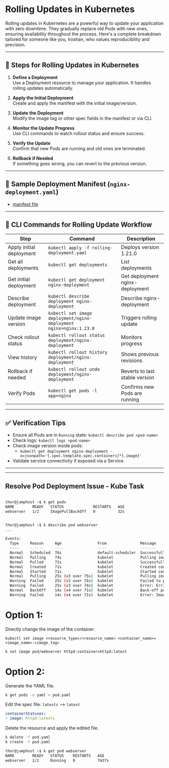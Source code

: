 # Rolling Updates in Kubernetes

Rolling updates in Kubernetes are a powerful way to update your application with zero downtime. They gradually replace old Pods with new ones, ensuring availability throughout the process. Here's a complete breakdown tailored for someone like you, Iroshan, who values reproducibility and precision.

---

## 🔁 Steps for Rolling Updates in Kubernetes

1. **Define a Deployment**  
   Use a Deployment resource to manage your application. It handles rolling updates automatically.

2. **Apply the Initial Deployment**  
   Create and apply the manifest with the initial image/version.

3. **Update the Deployment**  
   Modify the image tag or other spec fields in the manifest or via CLI.

4. **Monitor the Update Progress**  
   Use CLI commands to watch rollout status and ensure success.

5. **Verify the Update**  
   Confirm that new Pods are running and old ones are terminated.

6. **Rollback if Needed**  
   If something goes wrong, you can revert to the previous version.

---

## 📄 Sample Deployment Manifest (`nginx-deployment.yaml`)

- [manifest file](./nginx-deployment.yaml)

---

## 🧪 CLI Commands for Rolling Update Workflow

| Step | Command | Description |
|------|---------|-------------|
| Apply initial deployment | `kubectl apply -f rolling-deployment.yaml` | Deploys version 1.21.0 |
| Get all deployments | `kubectl get deployments` | List deployments |
| Get initial deployment | `kubectl get deployment nginx-deployment` | Get deployment nginx-deployment |
| Describe deployment | `kubectl describe deployment nginx-deployment` | Describe nginx-deployment |
| Update image version | `kubectl set image deployment/nginx-deployment nginx=nginx:1.23.0` | Triggers rolling update |
| Check rollout status | `kubectl rollout status deployment/nginx-deployment` | Monitors progress |
| View history | `kubectl rollout history deployment/nginx-deployment` | Shows previous revisions |
| Rollback if needed | `kubectl rollout undo deployment/nginx-deployment` | Reverts to last stable version |
| Verify Pods | `kubectl get pods -l app=nginx` | Confirms new Pods are running |

---

## ✅ Verification Tips

- Ensure all Pods are in `Running` state: `kubectl describe pod <pod-name>`
- Check logs: `kubectl logs <pod-name>`
- Check image version inside pods:
    - `kubectl get deployment nginx-deployment -o=jsonpath='{.spec.template.spec.containers[*].image}'`
- Validate service connectivity if exposed via a Service.


---

---

## Resolve Pod Deployment Issue - Kube Task

```bash

thor@jumphost ~$ k get pods
NAME        READY   STATUS             RESTARTS   AGE
webserver   1/2     ImagePullBackOff   0          32s


thor@jumphost ~$ k describe pod webserver
...

Events:
  Type     Reason     Age                From               Message
  ----     ------     ----               ----               -------
  Normal   Scheduled  76s                default-scheduler  Successfully assigned default/webserver to kodekloud-control-plane
  Normal   Pulling    74s                kubelet            Pulling image "ubuntu:latest"
  Normal   Pulled     72s                kubelet            Successfully pulled image "ubuntu:latest" in 2.870862238s (2.870923985s including waiting)
  Normal   Created    71s                kubelet            Created container sidecar-container
  Normal   Started    71s                kubelet            Started container sidecar-container
  Normal   Pulling    25s (x3 over 75s)  kubelet            Pulling image "httpd:latests"
  Warning  Failed     25s (x3 over 74s)  kubelet            Failed to pull image "httpd:latests": rpc error: code = NotFound desc = failed to pull and unpack image "docker.io/library/httpd:latests": failed to resolve reference "docker.io/library/httpd:latests": docker.io/library/httpd:latests: not found
  Warning  Failed     25s (x3 over 74s)  kubelet            Error: ErrImagePull
  Normal   BackOff    14s (x4 over 71s)  kubelet            Back-off pulling image "httpd:latests"
  Warning  Failed     14s (x4 over 71s)  kubelet            Error: ImagePullBackOff

```

Option 1:
=========

Directly change the image of the container.

`kubectl set image <resource_type>/<resource_name> <container_name>=<image_name>:<image_tag>`

```bash
k set image pod/webserver httpd-container=httpd:latest
```

Option 2:
=========
Generate the YAML file.

```bash
k get pods -o yaml > pod.yaml
```

Edit the spec file: `latests` --> `latest`

```yaml
containerStatuses:
- image: httpd:latests
```

Delete the resource and apply the edited file.

```bash
k delete -f pod.yaml
k create -f pod.yaml
```

```bash
thor@jumphost ~$ k get pod webserver
NAME        READY   STATUS    RESTARTS   AGE
webserver   2/2     Running   0          7m37s
```
